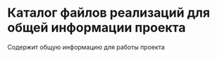 Каталог файлов реализаций для общей информации проекта
====

Содержит общую информацию для работы проекта


